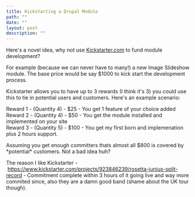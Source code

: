 ```yaml
---
title: Kickstarting a Drupal Module
path: ""
date: ""
layout: post
description: ""
---
```

<p>Here&#39;s a novel idea, why not use <a href="https://www.kickstarter.com/" target="_blank">Kickstarter.com</a>&nbsp;to fund module development?</p><p>For example (because we can never have to many!) a new Image Slideshow module. The base price would be say $1000 to kick start the development process.</p><p>Kickstarter allows you to have up to 3 rewards (I think it&#39;s 3) you could use this to tie in potential users and customers. Here&#39;s an example scenario:</p><p>Reward 1 - (Quantity 4) - $25 - You get 1 feature of your choice added<br />Reward 2 - (Quantity 4) - $50 - You get the module installed and implemented on your site<br />Reward 3 - (Quantity 5) - $100 - You get my first born and implemenation plus 2 hours support.</p><p>Assuming you get enough committers thats almost all $800 is covered by *potential* customers. Not a bad idea huh?</p><p>The reason I like Kickstarter -&nbsp;<a href="https://www.kickstarter.com/projects/923846239/rosetta-junius-split-record">https://www.kickstarter.com/projects/923846239/rosetta-junius-split-record</a>&nbsp;- Commitment complete within 3 hours of it going live and way more commited since, also they are a damn good band (shame about the UK tour though).</p>
